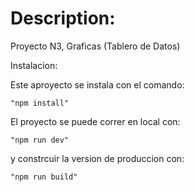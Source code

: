 # Description:

Proyecto N3, Graficas (Tablero de Datos)


Instalacion:

Este aproyecto se instala con el comando:

	"npm install"

 El proyecto se puede correr en local con:

	"npm run dev"

  y constrcuir la version de produccion con:

	"npm run build"